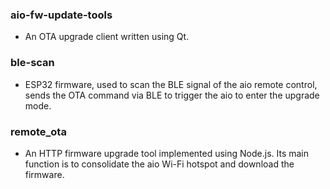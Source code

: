### **aio-fw-update-tools**
- An OTA upgrade client written using Qt.
### **ble-scan**
- ESP32 firmware, used to scan the BLE signal of the aio remote control, sends the OTA command via BLE to trigger the aio to enter the upgrade mode.
### **remote_ota**
- An HTTP firmware upgrade tool implemented using Node.js. Its main function is to consolidate the aio Wi-Fi hotspot and download the firmware.